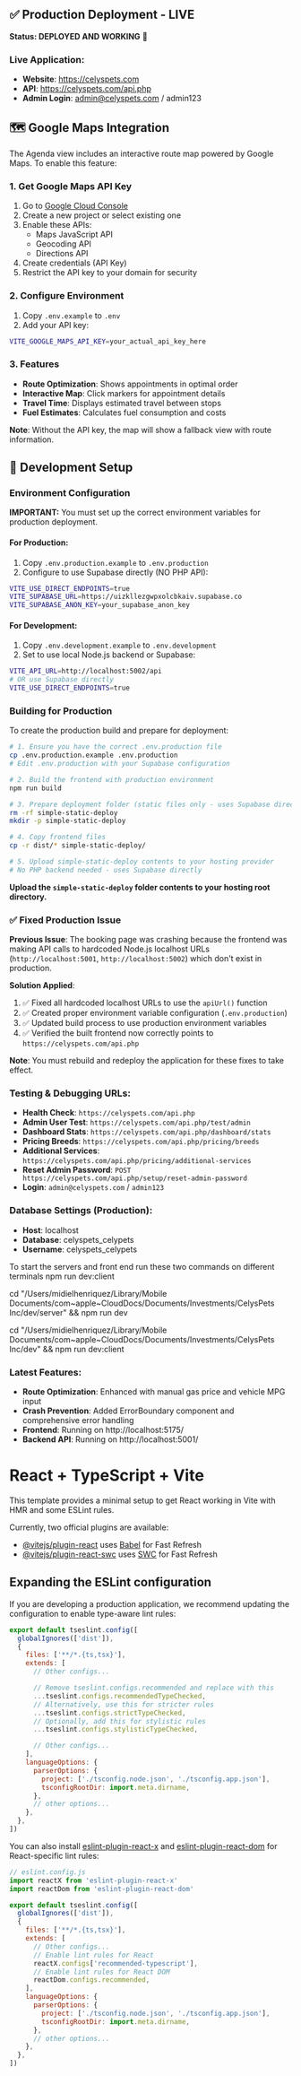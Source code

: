 ## ✅ Production Deployment - LIVE

**Status: DEPLOYED AND WORKING** 🎉

### Live Application:
- **Website**: https://celyspets.com
- **API**: https://celyspets.com/api.php
- **Admin Login**: admin@celyspets.com / admin123

## 🗺️ Google Maps Integration

The Agenda view includes an interactive route map powered by Google Maps. To enable this feature:

### 1. Get Google Maps API Key
1. Go to [Google Cloud Console](https://console.cloud.google.com/google/maps-apis)
2. Create a new project or select existing one
3. Enable these APIs:
   - Maps JavaScript API
   - Geocoding API
   - Directions API
4. Create credentials (API Key)
5. Restrict the API key to your domain for security

### 2. Configure Environment
1. Copy `.env.example` to `.env`
2. Add your API key:
```bash
VITE_GOOGLE_MAPS_API_KEY=your_actual_api_key_here
```

### 3. Features
- **Route Optimization**: Shows appointments in optimal order
- **Interactive Map**: Click markers for appointment details
- **Travel Time**: Displays estimated travel between stops
- **Fuel Estimates**: Calculates fuel consumption and costs

**Note**: Without the API key, the map will show a fallback view with route information.

## 🚀 Development Setup

### Environment Configuration

**IMPORTANT:** You must set up the correct environment variables for production deployment.

#### For Production:
1. Copy `.env.production.example` to `.env.production` 
2. Configure to use Supabase directly (NO PHP API):
```bash
VITE_USE_DIRECT_ENDPOINTS=true
VITE_SUPABASE_URL=https://uizkllezgwpxolcbkaiv.supabase.co
VITE_SUPABASE_ANON_KEY=your_supabase_anon_key
```

#### For Development:
1. Copy `.env.development.example` to `.env.development`
2. Set to use local Node.js backend or Supabase:
```bash
VITE_API_URL=http://localhost:5002/api
# OR use Supabase directly
VITE_USE_DIRECT_ENDPOINTS=true
```

### Building for Production

To create the production build and prepare for deployment:

```bash
# 1. Ensure you have the correct .env.production file
cp .env.production.example .env.production
# Edit .env.production with your Supabase configuration

# 2. Build the frontend with production environment
npm run build

# 3. Prepare deployment folder (static files only - uses Supabase directly)
rm -rf simple-static-deploy
mkdir -p simple-static-deploy

# 4. Copy frontend files
cp -r dist/* simple-static-deploy/

# 5. Upload simple-static-deploy contents to your hosting provider
# No PHP backend needed - uses Supabase directly
```

**Upload the `simple-static-deploy` folder contents to your hosting root directory.**

### ✅ Fixed Production Issue

**Previous Issue**: The booking page was crashing because the frontend was making API calls to hardcoded Node.js localhost URLs (`http://localhost:5001`, `http://localhost:5002`) which don't exist in production.

**Solution Applied**:
1. ✅ Fixed all hardcoded localhost URLs to use the `apiUrl()` function
2. ✅ Created proper environment variable configuration (`.env.production`)  
3. ✅ Updated build process to use production environment variables
4. ✅ Verified the built frontend now correctly points to `https://celyspets.com/api.php`

**Note**: You must rebuild and redeploy the application for these fixes to take effect.

### Testing & Debugging URLs:
- **Health Check**: `https://celyspets.com/api.php` 
- **Admin User Test**: `https://celyspets.com/api.php/test/admin`
- **Dashboard Stats**: `https://celyspets.com/api.php/dashboard/stats`
- **Pricing Breeds**: `https://celyspets.com/api.php/pricing/breeds`
- **Additional Services**: `https://celyspets.com/api.php/pricing/additional-services`
- **Reset Admin Password**: `POST https://celyspets.com/api.php/setup/reset-admin-password`
- **Login**: `admin@celyspets.com` / `admin123`

### Database Settings (Production):
- **Host**: localhost
- **Database**: celyspets_celypets  
- **Username**: celyspets_celypets

To start the servers and front end run these two commands on different terminals
npm run dev:client

cd "/Users/midielhenriquez/Library/Mobile Documents/com~apple~CloudDocs/Documents/Investments/CelysPets Inc/dev/server" && npm run dev

cd "/Users/midielhenriquez/Library/Mobile Documents/com~apple~CloudDocs/Documents/Investments/CelysPets Inc/dev" && npm run dev:client

### Latest Features:
- **Route Optimization**: Enhanced with manual gas price and vehicle MPG input
- **Crash Prevention**: Added ErrorBoundary component and comprehensive error handling
- **Frontend**: Running on http://localhost:5175/
- **Backend API**: Running on http://localhost:5001/


# React + TypeScript + Vite

This template provides a minimal setup to get React working in Vite with HMR and some ESLint rules.

Currently, two official plugins are available:

- [@vitejs/plugin-react](https://github.com/vitejs/vite-plugin-react/blob/main/packages/plugin-react) uses [Babel](https://babeljs.io/) for Fast Refresh
- [@vitejs/plugin-react-swc](https://github.com/vitejs/vite-plugin-react/blob/main/packages/plugin-react-swc) uses [SWC](https://swc.rs/) for Fast Refresh

## Expanding the ESLint configuration

If you are developing a production application, we recommend updating the configuration to enable type-aware lint rules:

```js
export default tseslint.config([
  globalIgnores(['dist']),
  {
    files: ['**/*.{ts,tsx}'],
    extends: [
      // Other configs...

      // Remove tseslint.configs.recommended and replace with this
      ...tseslint.configs.recommendedTypeChecked,
      // Alternatively, use this for stricter rules
      ...tseslint.configs.strictTypeChecked,
      // Optionally, add this for stylistic rules
      ...tseslint.configs.stylisticTypeChecked,

      // Other configs...
    ],
    languageOptions: {
      parserOptions: {
        project: ['./tsconfig.node.json', './tsconfig.app.json'],
        tsconfigRootDir: import.meta.dirname,
      },
      // other options...
    },
  },
])
```

You can also install [eslint-plugin-react-x](https://github.com/Rel1cx/eslint-react/tree/main/packages/plugins/eslint-plugin-react-x) and [eslint-plugin-react-dom](https://github.com/Rel1cx/eslint-react/tree/main/packages/plugins/eslint-plugin-react-dom) for React-specific lint rules:

```js
// eslint.config.js
import reactX from 'eslint-plugin-react-x'
import reactDom from 'eslint-plugin-react-dom'

export default tseslint.config([
  globalIgnores(['dist']),
  {
    files: ['**/*.{ts,tsx}'],
    extends: [
      // Other configs...
      // Enable lint rules for React
      reactX.configs['recommended-typescript'],
      // Enable lint rules for React DOM
      reactDom.configs.recommended,
    ],
    languageOptions: {
      parserOptions: {
        project: ['./tsconfig.node.json', './tsconfig.app.json'],
        tsconfigRootDir: import.meta.dirname,
      },
      // other options...
    },
  },
])
```
